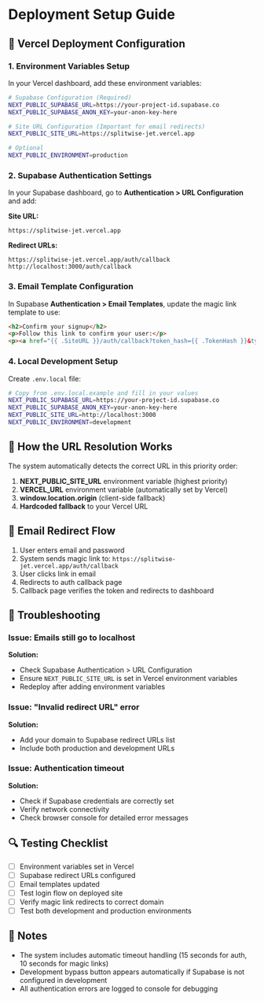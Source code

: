 # Deployment Setup Guide

## 🚀 Vercel Deployment Configuration

### 1. Environment Variables Setup

In your Vercel dashboard, add these environment variables:

```bash
# Supabase Configuration (Required)
NEXT_PUBLIC_SUPABASE_URL=https://your-project-id.supabase.co
NEXT_PUBLIC_SUPABASE_ANON_KEY=your-anon-key-here

# Site URL Configuration (Important for email redirects)
NEXT_PUBLIC_SITE_URL=https://splitwise-jet.vercel.app

# Optional
NEXT_PUBLIC_ENVIRONMENT=production
```

### 2. Supabase Authentication Settings

In your Supabase dashboard, go to **Authentication > URL Configuration** and add:

**Site URL:**
```
https://splitwise-jet.vercel.app
```

**Redirect URLs:**
```
https://splitwise-jet.vercel.app/auth/callback
http://localhost:3000/auth/callback
```

### 3. Email Template Configuration

In Supabase **Authentication > Email Templates**, update the magic link template to use:

```html
<h2>Confirm your signup</h2>
<p>Follow this link to confirm your user:</p>
<p><a href="{{ .SiteURL }}/auth/callback?token_hash={{ .TokenHash }}&type=signup">Confirm your mail</a></p>
```

### 4. Local Development Setup

Create `.env.local` file:

```bash
# Copy from .env.local.example and fill in your values
NEXT_PUBLIC_SUPABASE_URL=https://your-project-id.supabase.co
NEXT_PUBLIC_SUPABASE_ANON_KEY=your-anon-key-here
NEXT_PUBLIC_SITE_URL=http://localhost:3000
NEXT_PUBLIC_ENVIRONMENT=development
```

## 🔧 How the URL Resolution Works

The system automatically detects the correct URL in this priority order:

1. **NEXT_PUBLIC_SITE_URL** environment variable (highest priority)
2. **VERCEL_URL** environment variable (automatically set by Vercel)
3. **window.location.origin** (client-side fallback)
4. **Hardcoded fallback** to your Vercel URL

## 📧 Email Redirect Flow

1. User enters email and password
2. System sends magic link to: `https://splitwise-jet.vercel.app/auth/callback`
3. User clicks link in email
4. Redirects to auth callback page
5. Callback page verifies the token and redirects to dashboard

## 🐛 Troubleshooting

### Issue: Emails still go to localhost
**Solution:** 
- Check Supabase Authentication > URL Configuration
- Ensure `NEXT_PUBLIC_SITE_URL` is set in Vercel environment variables
- Redeploy after adding environment variables

### Issue: "Invalid redirect URL" error
**Solution:**
- Add your domain to Supabase redirect URLs list
- Include both production and development URLs

### Issue: Authentication timeout
**Solution:**
- Check if Supabase credentials are correctly set
- Verify network connectivity
- Check browser console for detailed error messages

## 🔍 Testing Checklist

- [ ] Environment variables set in Vercel
- [ ] Supabase redirect URLs configured
- [ ] Email templates updated
- [ ] Test login flow on deployed site
- [ ] Verify magic link redirects to correct domain
- [ ] Test both development and production environments

## 📝 Notes

- The system includes automatic timeout handling (15 seconds for auth, 10 seconds for magic links)
- Development bypass button appears automatically if Supabase is not configured in development
- All authentication errors are logged to console for debugging
